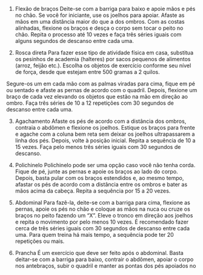 1. Flexão de braços
Deite-se com a barriga para baixo e apoie mãos e pés no chão. Se você for iniciante, use os joelhos para apoiar. Afaste as mãos em uma distância maior do que a dos ombros. Com as costas alinhadas, flexione os braços e desça o corpo sem tocar o peito no chão. Repita o processo até 10 vezes e faça três séries iguais com alguns segundos de descanso entre cada uma.

2. Rosca direta
Para fazer esse tipo de atividade física em casa, substitua os pesinhos de academia (halteres) por sacos pequenos de alimentos (arroz, feijão etc.). Escolha os objetos de exercício conforme seu nível de força, desde que estejam entre 500 gramas a 2 quilos.

Segure-os um em cada mão com as palmas viradas para cima, fique em pé ou sentado e afaste as pernas de acordo com o quadril. Depois, flexione um braço de cada vez elevando os objetos que estão na mão em direção ao ombro. Faça três séries de 10 a 12 repetições com 30 segundos de descanso entre cada uma.

3. Agachamento
Afaste os pés de acordo com a distância dos ombros, contraia o abdômen e flexione os joelhos. Estique os braços para frente e agache com a coluna bem reta sem deixar os joelhos ultrapassarem a linha dos pés. Depois, volte à posição inicial. Repita a sequência de 10 a 15 vezes. Faça pelo menos três séries iguais com 30 segundos de descanso.

5. Polichinelo
Polichinelo pode ser uma opção caso você não tenha corda. Fique de pé, junte as pernas e apoie os braços ao lado do corpo. Depois, basta pular com os braços estendidos e, ao mesmo tempo, afastar os pés de acordo com a distância entre os ombros e bater as mãos acima da cabeça. Repita a sequência por 15 a 20 vezes.

7. Abdominal
Para fazê-la, deite-se com a barriga para cima, flexione as pernas, apoie os pés no chão e coloque as mãos na nuca ou cruze os braços no peito fazendo um “X”. Eleve o tronco em direção aos joelhos e repita o movimento por pelo menos 10 vezes. É recomendado fazer cerca de três séries iguais com 30 segundos de descanso entre cada uma. Para quem treina há mais tempo, a sequência pode ter 20 repetições ou mais.

8. Prancha
É um exercício que deve ser feito após o abdominal. Basta deitar-se com a barriga para baixo, contrair o abdômen, apoiar o corpo nos antebraços, subir o quadril e manter as pontas dos pés apoiados no chão. A coluna e a região do glúteo devem ficar igualmente alinhadas. O ideal é manter-se nessa posição entre 30 e 60 segundos e fazer cerca de três séries iguais.


